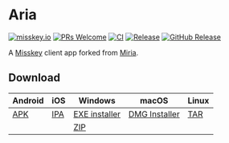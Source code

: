# Aria

[![misskey.io](https://img.shields.io/badge/dynamic/json?url=https%3A%2F%2Fmisskey.io%2Fusers%2F9qaqpdbgn1nk03sc%2Ffollowers&query=%24.totalItems&label=misskey.io&color=86b300)](https://misskey.io/@aria_app)
[![PRs Welcome](https://img.shields.io/badge/PRs-welcome-brightgreen.svg)](http://makeapullrequest.com)
[![CI](https://github.com/poppingmoon/aria/actions/workflows/ci.yml/badge.svg)](https://github.com/poppingmoon/aria/actions/workflows/ci.yml)
[![Release](https://github.com/poppingmoon/aria/actions/workflows/release.yml/badge.svg)](https://github.com/poppingmoon/aria/actions/workflows/release.yml)
[![GitHub Release](https://img.shields.io/github/v/release/poppingmoon/aria)](https://github.com/poppingmoon/aria/releases/latest)

A [Misskey](https://github.com/misskey-dev/misskey) client app forked from [Miria](https://github.com/shiosyakeyakini-info/miria).

## Download

[release]: https://github.com/poppingmoon/aria/releases/latest

| Android        | iOS            | Windows                  | macOS                    | Linux          |
| -------------- | -------------- | ------------------------ | ------------------------ | -------------- |
| [APK][release] | [IPA][release] | [EXE installer][release] | [DMG Installer][release] | [TAR][release] |
|                |                | [ZIP][release]           |                          |                |
